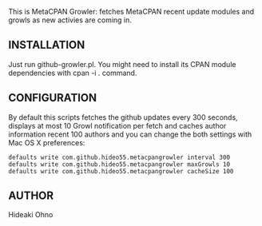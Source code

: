 This is MetaCPAN Growler: fetches MetaCPAN recent update modules and growls as new activies are coming in.

## INSTALLATION

 Just run github-growler.pl. You might need to install its CPAN module dependencies with cpan -i . command.

## CONFIGURATION

By default this scripts fetches the github updates every 300 seconds, displays at most 10 Growl notification per fetch and caches author information recent 100 authors and you can change the both settings with Mac OS X preferences:


    defaults write com.github.hideo55.metacpangrowler interval 300
    defaults write com.github.hideo55.metacpangrowler maxGrowls 10
    defaults write com.github.hideo55.metacpangrowler cacheSize 100

## AUTHOR

Hideaki Ohno
